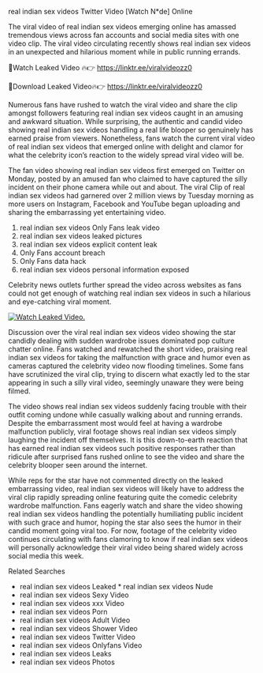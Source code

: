 ﻿real indian sex videos Twitter Video [Watch N*de] Online

The viral video of ﻿real indian sex videos emerging online has amassed tremendous views across fan accounts and social media sites with one video clip. The viral video circulating recently shows ﻿real indian sex videos in an unexpected and hilarious moment while in public running errands. 

🔴Watch Leaked Video 🔥👉  https://linktr.ee/viralvideozz0 

🔴Download Leaked Video🔥👉  https://linktr.ee/viralvideozz0 

Numerous fans have rushed to watch the viral video and share the clip amongst followers featuring ﻿real indian sex videos caught in an amusing and awkward situation. While surprising, the authentic and candid video showing ﻿real indian sex videos handling a real life blooper so genuinely has earned praise from viewers. Nonetheless, fans watch the current viral video of ﻿real indian sex videos that emerged online with delight and clamor for what the celebrity icon’s reaction to the widely spread viral video will be.

The fan video showing ﻿real indian sex videos first emerged on Twitter on Monday, posted by an amused fan who claimed to have captured the silly incident on their phone camera while out and about. The viral Clip of ﻿real indian sex videos had garnered over 2 million views by Tuesday morning as more users on Instagram, Facebook and YouTube began uploading and sharing the embarrassing yet entertaining video. 

1. ﻿real indian sex videos Only Fans leak video
2. ﻿real indian sex videos leaked pictures
3. ﻿real indian sex videos explicit content leak
4. Only Fans account breach
5. Only Fans data hack
6. ﻿real indian sex videos personal information exposed

Celebrity news outlets further spread the video across websites as fans could not get enough of watching ﻿real indian sex videos in such a hilarious and eye-catching viral moment. 

[![Watch Leaked Video.](https://miro.medium.com/v2/resize:fit:828/format:webp/1*cilzJN44JGOrTw9NJCrNHA.gif "Watch Leaked Video")](https://linktr.ee/viralvideozz0)

Discussion over the viral ﻿real indian sex videos video showing the star candidly dealing with sudden wardrobe issues dominated pop culture chatter online. Fans watched and rewatched the short video, praising ﻿real indian sex videos for taking the malfunction with grace and humor even as cameras captured the celebrity video now flooding timelines. Some fans have scrutinized the viral clip, trying to discern what exactly led to the star appearing in such a silly viral video, seemingly unaware they were being filmed.

The video shows ﻿real indian sex videos suddenly facing trouble with their outfit coming undone while casually walking about and running errands. Despite the embarrassment most would feel at having a wardrobe malfunction publicly, viral footage shows ﻿real indian sex videos simply laughing the incident off themselves. It is this down-to-earth reaction that has earned ﻿real indian sex videos such positive responses rather than ridicule after surprised fans rushed online to see the video and share the celebrity blooper seen around the internet.  

While reps for the star have not commented directly on the leaked embarrassing video, ﻿real indian sex videos will likely have to address the viral clip rapidly spreading online featuring quite the comedic celebrity wardrobe malfunction. Fans eagerly watch and share the video showing ﻿real indian sex videos handling the potentially humiliating public incident with such grace and humor, hoping the star also sees the humor in their candid moment going viral too. For now, footage of the celebrity video continues circulating with fans clamoring to know if ﻿real indian sex videos will personally acknowledge their viral video being shared widely across social media this week.

Related Searches
* ﻿real indian sex videos Leaked
﻿* real indian sex videos Nude
* ﻿real indian sex videos Sexy Video
* ﻿real indian sex videos xxx Video
* ﻿real indian sex videos Porn
* ﻿real indian sex videos Adult Video
* ﻿real indian sex videos Shower Video
* ﻿real indian sex videos Twitter Video
* ﻿real indian sex videos Onlyfans Video
* ﻿real indian sex videos Leaks
* ﻿real indian sex videos Photos